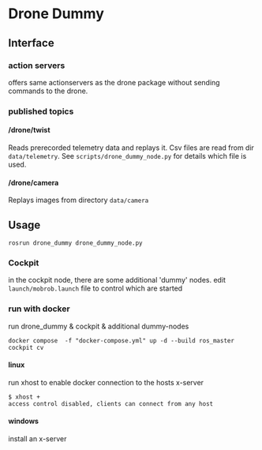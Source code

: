 # Drone Dummy

## Interface

### action servers

offers same actionservers as the drone package without sending commands to the drone.

### published topics

#### /drone/twist

Reads prerecorded telemetry data and replays it. Csv files are read from dir `data/telemetry`. See `scripts/drone_dummy_node.py` for details which file is used.

#### /drone/camera

Replays images from directory `data/camera`

## Usage

```
rosrun drone_dummy drone_dummy_node.py
```

### Cockpit

in the cockpit node, there are some additional 'dummy' nodes. edit `launch/mobrob.launch` file to control which are started

### run with docker

run drone_dummy & cockpit & additional dummy-nodes 

`docker compose  -f "docker-compose.yml" up -d --build ros_master cockpit cv`

#### linux

run xhost to enable docker connection to the hosts x-server
```
$ xhost +
access control disabled, clients can connect from any host
```

#### windows

install an x-server

